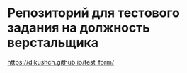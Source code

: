 # Репозиторий  для тестового задания на должность верстальщика

https://dikushch.github.io/test_form/
